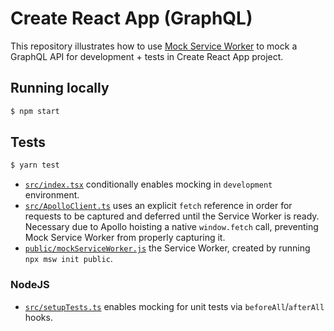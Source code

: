# Create React App (GraphQL)

This repository illustrates how to use [Mock Service Worker](https://github.com/mswjs/msw) to mock a GraphQL API for development + tests in Create React App project.

## Running locally

```bash
$ npm start
```

## Tests

```bash
$ yarn test
```

- [`src/index.tsx`](src/index.js) conditionally enables mocking in `development` environment.
- [`src/ApolloClient.ts`](src/ApolloClient.js) uses an explicit `fetch` reference in order for requests to be captured and deferred until the Service Worker is ready. Necessary due to Apollo hoisting a native `window.fetch` call, preventing Mock Service Worker from properly capturing it.
- [`public/mockServiceWorker.js`](public/mockServiceWorker.js) the Service Worker, created by running `npx msw init public`.

### NodeJS

- [`src/setupTests.ts`](src/setupTests.js) enables mocking for unit tests via `beforeAll`/`afterAll` hooks.
